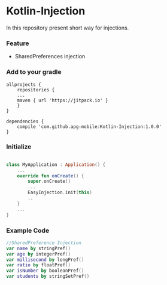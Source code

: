 # Kotlin-Injection

In this repository present short way for injections.

### Feature
- SharedPreferences injection

### Add to your gradle

````
allprojects {
	repositories {
	...
	maven { url 'https://jitpack.io' }
	}
}
  
dependencies {
	compile 'com.github.apg-mobile:Kotlin-Injection:1.0.0'
}
````

### Initialize
```kotlin

class MyApplication : Application() {
    ...
    override fun onCreate() {
        super.onCreate()
        ...
        EasyInjection.init(this)
        ..
    }
    ...
}
```
### Example Code

```kotlin
//SharedPreference Injection
var name by stringPref()
var age by integerPref()
var millisecond by longPref()
var ratio by floatPref()
var isNumber by booleanPref()
var students by stringSetPref()
```
